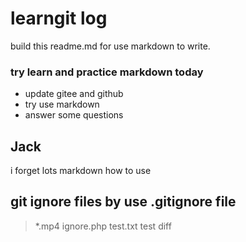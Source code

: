 # learngit log

build this readme.md for use markdown to write.

### try learn and practice markdown today
- update gitee and github
- try use markdown 
- answer some questions

## Jack 

i forget lots markdown how to use

## git ignore files by use .gitignore file

 > *.mp4
 > ignore.php
 > test.txt
 test diff 